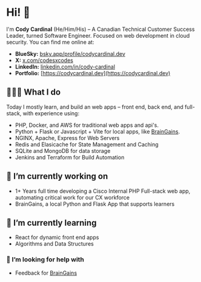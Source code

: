 # Hi! 👋

I'm **Cody Cardinal** (He/Him/His) – A Canadian Technical Customer Success Leader, turned Software Engineer. Focused on web development in cloud security. You can find me online at:

- **BlueSky:** [bsky.app/profile/codycardinal.dev](https://bsky.app/profile/codycardinal.dev)
- **X:** [x.com/codesxcodes](https://x.com/codesxcodes)
- **LinkedIn:** [linkedin.com/in/cody-cardinal](https://www.linkedin.com/in/cody-cardinal-896b661b/)
- **Portfolio:** [https://codycardinal.dev](https://codycardinal.dev)


## 👨🏻‍💻 What I do

Today I mostly learn, and build an web apps – front end, back end, and full-stack, with experience using:

- PHP, Docker, and AWS for traditional web apps and api's.
- Python + Flask or Javascript + Vite for local apps, like [BrainGains](https://github.com/CodyCardinal/BrainGains).
- NGINX, Apache, Express for Web Servers
- Redis and Elasicache for State Management and Caching
- SQLite and MongoDB for data storage
- Jenkins and Terraform for Build Automation

## 🔭 I’m currently working on

- 1+ Years full time developing a Cisco Internal PHP Full-stack web app, automating critical work for our CX workforce
- BrainGains, a local Python and Flask App that supports learners

## 🌱 I’m currently learning

- React for dynamic front end apps
- Algorithms and Data Structures

### 🤔 I’m looking for help with

- Feedback for [BrainGains](https://github.com/CodyCardinal/BrainGains)
